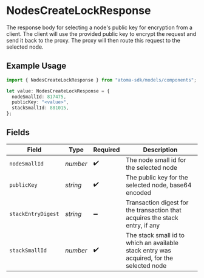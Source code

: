 # NodesCreateLockResponse

The response body for selecting a node's public key for encryption
from a client. The client will use the provided public key to encrypt
the request and send it back to the proxy. The proxy will then route this
request to the selected node.

## Example Usage

```typescript
import { NodesCreateLockResponse } from "atoma-sdk/models/components";

let value: NodesCreateLockResponse = {
  nodeSmallId: 817475,
  publicKey: "<value>",
  stackSmallId: 881015,
};
```

## Fields

| Field                                                                                    | Type                                                                                     | Required                                                                                 | Description                                                                              |
| ---------------------------------------------------------------------------------------- | ---------------------------------------------------------------------------------------- | ---------------------------------------------------------------------------------------- | ---------------------------------------------------------------------------------------- |
| `nodeSmallId`                                                                            | *number*                                                                                 | :heavy_check_mark:                                                                       | The node small id for the selected node                                                  |
| `publicKey`                                                                              | *string*                                                                                 | :heavy_check_mark:                                                                       | The public key for the selected node, base64 encoded                                     |
| `stackEntryDigest`                                                                       | *string*                                                                                 | :heavy_minus_sign:                                                                       | Transaction digest for the transaction that acquires the stack entry, if any             |
| `stackSmallId`                                                                           | *number*                                                                                 | :heavy_check_mark:                                                                       | The stack small id to which an available stack entry was acquired, for the selected node |